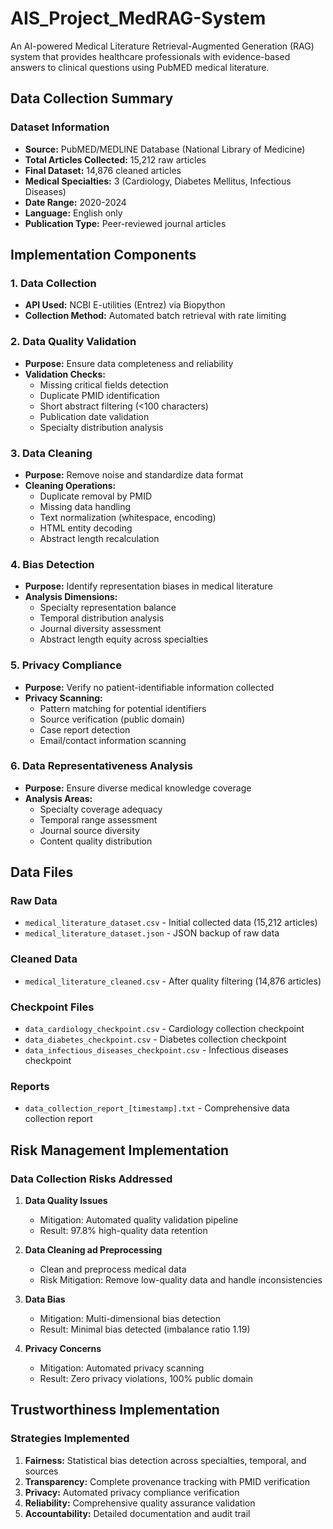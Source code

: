 # AIS_Project_MedRAG-System

An AI-powered Medical Literature Retrieval-Augmented Generation (RAG) system that provides healthcare professionals with evidence-based answers to clinical questions using PubMED medical literature.

## Data Collection Summary

### Dataset Information
- **Source:** PubMED/MEDLINE Database (National Library of Medicine)
- **Total Articles Collected:** 15,212 raw articles
- **Final Dataset:** 14,876 cleaned articles
- **Medical Specialties:** 3 (Cardiology, Diabetes Mellitus, Infectious Diseases)
- **Date Range:** 2020-2024
- **Language:** English only
- **Publication Type:** Peer-reviewed journal articles


## Implementation Components
### 1. Data Collection 
- **API Used:** NCBI E-utilities (Entrez) via Biopython
- **Collection Method:** Automated batch retrieval with rate limiting

### 2. Data Quality Validation 
- **Purpose:** Ensure data completeness and reliability
- **Validation Checks:**
  - Missing critical fields detection
  - Duplicate PMID identification
  - Short abstract filtering (<100 characters)
  - Publication date validation
  - Specialty distribution analysis

### 3. Data Cleaning 
- **Purpose:** Remove noise and standardize data format
- **Cleaning Operations:**
  - Duplicate removal by PMID
  - Missing data handling
  - Text normalization (whitespace, encoding)
  - HTML entity decoding
  - Abstract length recalculation

### 4. Bias Detection 
- **Purpose:** Identify representation biases in medical literature
- **Analysis Dimensions:**
  - Specialty representation balance
  - Temporal distribution analysis
  - Journal diversity assessment
  - Abstract length equity across specialties

### 5. Privacy Compliance
- **Purpose:** Verify no patient-identifiable information collected
- **Privacy Scanning:**
  - Pattern matching for potential identifiers
  - Source verification (public domain)
  - Case report detection
  - Email/contact information scanning

### 6. Data Representativeness Analysis 
- **Purpose:** Ensure diverse medical knowledge coverage
- **Analysis Areas:**
  - Specialty coverage adequacy
  - Temporal range assessment
  - Journal source diversity
  - Content quality distribution


## Data Files

### Raw Data
- `medical_literature_dataset.csv` - Initial collected data (15,212 articles)
- `medical_literature_dataset.json` - JSON backup of raw data

### Cleaned Data
- `medical_literature_cleaned.csv` - After quality filtering (14,876 articles)

### Checkpoint Files
- `data_cardiology_checkpoint.csv` - Cardiology collection checkpoint
- `data_diabetes_checkpoint.csv` - Diabetes collection checkpoint
- `data_infectious_diseases_checkpoint.csv` - Infectious diseases checkpoint

### Reports
- `data_collection_report_[timestamp].txt` - Comprehensive data collection report

## Risk Management Implementation

### Data Collection Risks Addressed
1. **Data Quality Issues**
   - Mitigation: Automated quality validation pipeline
   - Result: 97.8% high-quality data retention

2. **Data Cleaning ad Preprocessing**
   - Clean and preprocess medical data
   - Risk Mitigation: Remove low-quality data and handle inconsistencies

3. **Data Bias**
   - Mitigation: Multi-dimensional bias detection
   - Result: Minimal bias detected (imbalance ratio 1.19)

4. **Privacy Concerns**
   - Mitigation: Automated privacy scanning
   - Result: Zero privacy violations, 100% public domain


## Trustworthiness Implementation

### Strategies Implemented
1. **Fairness:** Statistical bias detection across specialties, temporal, and sources
2. **Transparency:** Complete provenance tracking with PMID verification
3. **Privacy:** Automated privacy compliance verification
4. **Reliability:** Comprehensive quality assurance validation
5. **Accountability:** Detailed documentation and audit trail
